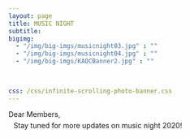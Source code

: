 ```yaml
---
layout: page
title: MUSIC NIGHT
subtitle:
bigimg:
  - "/img/big-imgs/musicnight03.jpg" : ""
  - "/img/big-imgs/musicnight04.jpg" : ""
  - "/img/big-imgs/KAOCBanner2.jpg" : ""

  
  
css: /css/infinite-scrolling-photo-banner.css
---
```

<html>
<body style="font:serif;">
Dear Members,
<br/>
 <div style="margin-left:10px;line-height:2">
    Stay tuned for more updates on music night 2020!
 </div>
</body>
</html>
